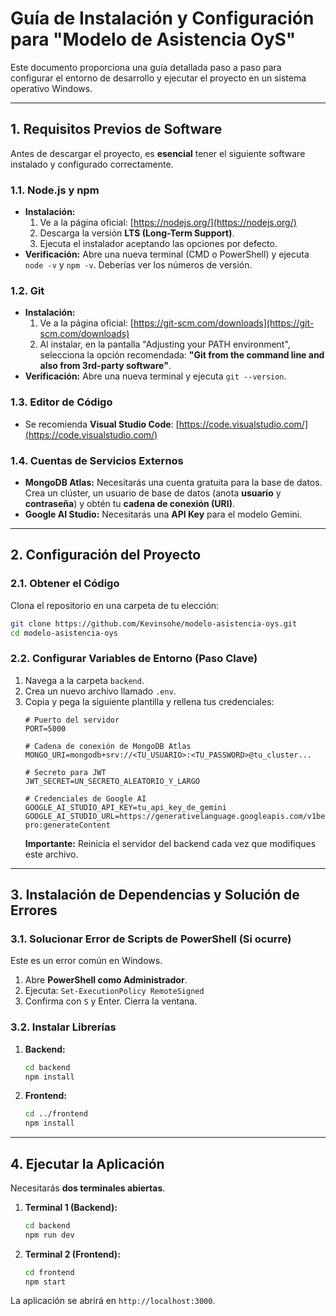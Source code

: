 # Guía de Instalación y Configuración para "Modelo de Asistencia OyS"

Este documento proporciona una guía detallada paso a paso para configurar el entorno de desarrollo y ejecutar el proyecto en un sistema operativo Windows.

---

## 1. Requisitos Previos de Software

Antes de descargar el proyecto, es **esencial** tener el siguiente software instalado y configurado correctamente.

### 1.1. Node.js y npm
-   **Instalación:**
    1.  Ve a la página oficial: [https://nodejs.org/](https://nodejs.org/)
    2.  Descarga la versión **LTS (Long-Term Support)**.
    3.  Ejecuta el instalador aceptando las opciones por defecto.
-   **Verificación:**
    Abre una nueva terminal (CMD o PowerShell) y ejecuta `node -v` y `npm -v`. Deberías ver los números de versión.

### 1.2. Git
-   **Instalación:**
    1.  Ve a la página oficial: [https://git-scm.com/downloads](https://git-scm.com/downloads)
    2.  Al instalar, en la pantalla "Adjusting your PATH environment", selecciona la opción recomendada: **"Git from the command line and also from 3rd-party software"**.
-   **Verificación:**
    Abre una nueva terminal y ejecuta `git --version`.

### 1.3. Editor de Código
-   Se recomienda **Visual Studio Code**: [https://code.visualstudio.com/](https://code.visualstudio.com/)

### 1.4. Cuentas de Servicios Externos
-   **MongoDB Atlas:** Necesitarás una cuenta gratuita para la base de datos. Crea un clúster, un usuario de base de datos (anota **usuario** y **contraseña**) y obtén tu **cadena de conexión (URI)**.
-   **Google AI Studio:** Necesitarás una **API Key** para el modelo Gemini.

---

## 2. Configuración del Proyecto

### 2.1. Obtener el Código
Clona el repositorio en una carpeta de tu elección:
```bash
git clone https://github.com/Kevinsohe/modelo-asistencia-oys.git
cd modelo-asistencia-oys
```

### 2.2. Configurar Variables de Entorno (Paso Clave)
1.  Navega a la carpeta `backend`.
2.  Crea un nuevo archivo llamado `.env`.
3.  Copia y pega la siguiente plantilla y rellena tus credenciales:
    ```env
    # Puerto del servidor
    PORT=5000

    # Cadena de conexión de MongoDB Atlas
    MONGO_URI=mongodb+srv://<TU_USUARIO>:<TU_PASSWORD>@tu_cluster...

    # Secreto para JWT
    JWT_SECRET=UN_SECRETO_ALEATORIO_Y_LARGO

    # Credenciales de Google AI
    GOOGLE_AI_STUDIO_API_KEY=tu_api_key_de_gemini
    GOOGLE_AI_STUDIO_URL=https://generativelanguage.googleapis.com/v1beta/models/gemini-pro:generateContent
    ```
    **Importante:** Reinicia el servidor del backend cada vez que modifiques este archivo.

---

## 3. Instalación de Dependencias y Solución de Errores

### 3.1. Solucionar Error de Scripts de PowerShell (Si ocurre)
Este es un error común en Windows.
1.  Abre **PowerShell como Administrador**.
2.  Ejecuta: `Set-ExecutionPolicy RemoteSigned`
3.  Confirma con `S` y Enter. Cierra la ventana.

### 3.2. Instalar Librerías
1.  **Backend:**
    ```bash
    cd backend
    npm install
    ```
2.  **Frontend:**
    ```bash
    cd ../frontend
    npm install
    ```

---

## 4. Ejecutar la Aplicación

Necesitarás **dos terminales abiertas**.

1.  **Terminal 1 (Backend):**
    ```bash
    cd backend
    npm run dev
    ```
2.  **Terminal 2 (Frontend):**
    ```bash
    cd frontend
    npm start
    ```
La aplicación se abrirá en `http://localhost:3000`.